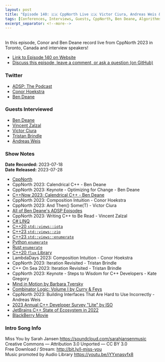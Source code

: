 ```yaml
---
layout: post
title: "Episode 140: 🇨🇦 CppNorth Live 🇨🇦 Victor Ciura, Andreas Weis & More!"
tags: [Conferences, Interviews, Guests, CppNorth, Ben Deane, Algorithms]
excerpt_separator: <!--more-->
---
```


<div id="buzzsprout-player-13307089"></div><script src="https://www.buzzsprout.com/1501960/13307089-episode-140-cppnorth-live-victor-ciura-andreas-weis-more.js?container_id=buzzsprout-player-13307089&player=small" type="text/javascript" charset="utf-8"></script>

<br>In this episode, Conor and Ben Deane record live from CppNorth 2023 in Toronto, Canada and interview speakers!
<!--more-->

* [Link to Episode 140 on Website](https://adspthepodcast.com/2023/07/28/Episode-140.html)
* [Discuss this episode, leave a comment, or ask a question (on GitHub)](https://github.com/codereport/adsp2/discussions/31)

### Twitter
 
* [ADSP: The Podcast](https://twitter.com/adspthepodcast)
* [Conor Hoekstra](https://twitter.com/code_report)
* [Ben Deane](https://twitter.com/ben_deane)

### Guests Interviewed

* [Ben Deane](https://twitter.com/ben_deane)
* [Vincent Zalzal](https://twitter.com/Vincent4096)
* [Victor Ciura](https://twitter.com/ciura_victor)
* [Tristan Brindle](https://twitter.com/tristanbrindle)
* [Andreas Weis](https://twitter.com/DerGhulbus)

### Show Notes
 
**Date Recorded:** 2023-07-18 <br>
**Date Released:** 2023-07-28

* [CppNorth](https://cppnorth.ca/)
* CppNorth 2023: Calendrical C++ - Ben Deane
* CppNorth 2023: Keynote - Optimizing for Change - Ben Deane
* [C++Now 2023: Calendrical C++ - Ben Deane](https://www.youtube.com/watch?v=qD8HQl1fU5Y)
* CppNorth 2023: Composition Intuition - Conor Hoekstra
* CppNorth 2023: And Then() Some(T) - Victor Ciura
* [All of Ben Deane's ADSP Episodes](https://adspthepodcast.com/tags/#Ben+Deane)
* CppNorth 2023: Writing C++ to Be Read - Vincent Zalzal
* [C# LINQ](https://learn.microsoft.com/en-us/dotnet/csharp/linq/)
* [C++20 `std::views::iota`](https://en.cppreference.com/w/cpp/ranges/iota_view)
* [C++23 `std::views::zip`](https://en.cppreference.com/w/cpp/ranges/zip_view)
* [C++23 `std::views::enumerate`](https://en.cppreference.com/w/cpp/ranges/enumerate_view)
* [Python `enumerate`](https://docs.python.org/3/library/functions.html#enumerate)
* [Rust `enumerate`](https://doc.rust-lang.org/stable/std/iter/trait.Iterator.html#method.enumerate)
* [C++20 `flux` Library](https://github.com/tcbrindle/flux)
* LambdaDays 2023: Composition Intuition - Conor Hoekstra
* CppNorth 2023: Iteration Revisited - Tristan Brindle  
* C++ On Sea 2023: Iteration Revisited - Tristan Brindle  
* CppNorth 2023: Keynote - Steps to Wisdom for C++ Developers - Kate Gregory
* [Mind in Motion by Barbara Tversky](https://www.amazon.ca/Mind-Motion-Action-Shapes-Thought/dp/046509306X)
* [Combinator Logic: Volume I by Curry & Feys](https://github.com/codereport/Content/blob/main/Talks/2023-06-LambdaDays/Combinatory%20Logic%20Volume%20I%20by%20Haskell%20B.%20Curry%2C%20Robert%20Feys%2C%20William%20Craig.pdf)
* CppNorth 2023: Building Interfaces That Are Hard to Use Incorrectly - Andreas Weis
* [2023 Annual C++ Developer Survey "Lite" by ISO](https://isocpp.org/files/papers/CppDevSurvey-2023-summary.pdf)
* [JetBrains C++ State of Ecosystem in 2022](https://blog.jetbrains.com/clion/2023/01/cpp-ecosystem-in-2022/)
* [BlackBerry Movie](https://en.wikipedia.org/wiki/BlackBerry_(film))

### Intro Song Info
 
Miss You by Sarah Jansen https://soundcloud.com/sarahjansenmusic<br>
Creative Commons — Attribution 3.0 Unported — CC BY 3.0<br>
Free Download / Stream: http://bit.ly/l-miss-you<br>
Music promoted by Audio Library https://youtu.be/iYYxnasvfx8<br>
